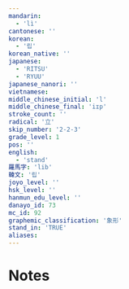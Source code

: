 ```yaml
---
mandarin:
  - 'lì'
cantonese: ''
korean:
  - '립'
korean_native: ''
japanese:
  - 'RITSU'
  - 'RYUU'
japanese_nanori: ''
vietnamese:
middle_chinese_initial: 'l'
middle_chinese_final: 'iɪp'
stroke_count: ''
radical: '立'
skip_number: '2-2-3'
grade_level: 1
pos: ''
english:
  - 'stand'
羅馬字: 'lib'
韓文: '립'
joyo_level: ''
hsk_level: ''
hanmun_edu_level: ''
danayo_id: 73
mc_id: 92
graphemic_classification: '象形'
stand_in: 'TRUE'
aliases:
---
```


# Notes
